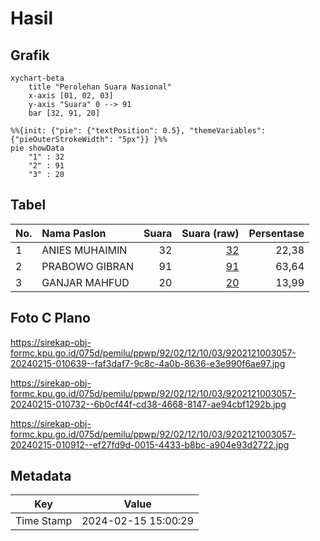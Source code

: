 # Hasil

## Grafik

```mermaid
xychart-beta
    title "Perolehan Suara Nasional"
    x-axis [01, 02, 03]
    y-axis "Suara" 0 --> 91
    bar [32, 91, 20]
```

```mermaid
%%{init: {"pie": {"textPosition": 0.5}, "themeVariables": {"pieOuterStrokeWidth": "5px"}} }%%
pie showData
    "1" : 32
    "2" : 91
    "3" : 20
```

## Tabel

| No. | Nama Paslon    | Suara | Suara (raw) | Persentase |
|:--- |:-------------- | -----:| -----------:| ----------:|
| 1   | ANIES MUHAIMIN | 32    | [32][p-1]   | 22,38      |
| 2   | PRABOWO GIBRAN | 91    | [91][p-2]   | 63,64      |
| 3   | GANJAR MAHFUD  | 20    | [20][p-3]   | 13,99      |


[p-1]: https://github.com/gigit-pemilu/pemilu-2024/blob/main/pilpres/hitung-suara/sub/92-papua-barat/sub/02-manokwari/sub/12-manokwari-barat/sub/1003-wosi/sub/057-tps/sub/paslon-1.txt
[p-2]: https://github.com/gigit-pemilu/pemilu-2024/blob/main/pilpres/hitung-suara/sub/92-papua-barat/sub/02-manokwari/sub/12-manokwari-barat/sub/1003-wosi/sub/057-tps/sub/paslon-2.txt
[p-3]: https://github.com/gigit-pemilu/pemilu-2024/blob/main/pilpres/hitung-suara/sub/92-papua-barat/sub/02-manokwari/sub/12-manokwari-barat/sub/1003-wosi/sub/057-tps/sub/paslon-3.txt

## Foto C Plano

https://sirekap-obj-formc.kpu.go.id/075d/pemilu/ppwp/92/02/12/10/03/9202121003057-20240215-010639--faf3daf7-9c8c-4a0b-8636-e3e990f6ae97.jpg

https://sirekap-obj-formc.kpu.go.id/075d/pemilu/ppwp/92/02/12/10/03/9202121003057-20240215-010732--6b0cf44f-cd38-4668-8147-ae94cbf1292b.jpg

https://sirekap-obj-formc.kpu.go.id/075d/pemilu/ppwp/92/02/12/10/03/9202121003057-20240215-010912--ef27fd9d-0015-4433-b8bc-a904e93d2722.jpg


## Metadata

| Key        | Value               |
| ---------- | ------------------- |
| Time Stamp | 2024-02-15 15:00:29 |



